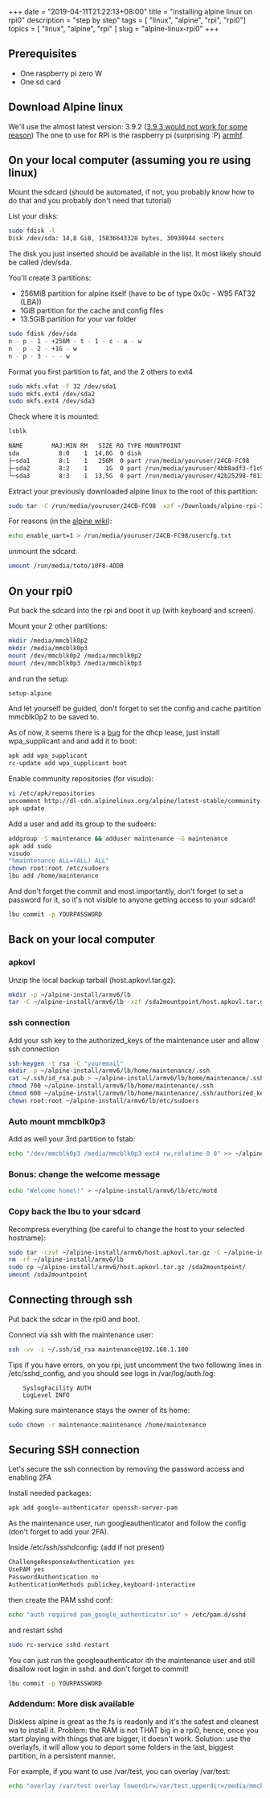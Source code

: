 +++
date = "2019-04-11T21:22:13+08:00"
title = "installing alpine linux on rpi0"
description = "step by step"
tags = [ "linux", "alpine", "rpi", "rpi0"]
topics = [ "linux", "alpine", "rpi" ]
slug = "alpine-linux-rpi0"
+++

## Prerequisites

- One raspberry pi zero W
- One sd card

## Download Alpine linux

We'll use the almost latest version: 3.9.2 ([3.9.3 would not work for some reason](https://bugs.alpinelinux.org/issues/10224))
The one to use for RPI is the raspberry pi (surprising :P) [armhf](http://dl-cdn.alpinelinux.org/alpine/v3.9/releases/armhf/alpine-rpi-3.9.3-armhf.tar.gz).

## On your local computer (assuming you re using linux)

Mount the sdcard (should be automated, if not, you probably know how to do that and you probably don't need that tutorial)

List your disks:

```bash
sudo fdisk -l
Disk /dev/sda: 14,8 GiB, 15836643328 bytes, 30930944 sectors
```

The disk you just inserted should be available in the list. It most likely should be called /dev/sda.

You'll create 3 partitions:

- 256MiB partition for alpine itself (have to be of type 0x0c - W95 FAT32 (LBA))
- 1GiB partition for the cache and config files
- 13.5GiB partition for your var folder

```bash
sudo fdisk /dev/sda
n - p - 1 - +256M - t - 1 - c - a - w
n - p - 2 - +1G - w
n - p - 3 - - - w
```

Format you first partition to fat, and the 2 others to ext4

```bash
sudo mkfs.vfat -F 32 /dev/sda1
sudo mkfs.ext4 /dev/sda2
sudo mkfs.ext4 /dev/sda3
```

Check where it is mounted:

```bash
lsblk

NAME        MAJ:MIN RM   SIZE RO TYPE MOUNTPOINT
sda           8:0    1  14,8G  0 disk
├─sda1        8:1    1   256M  0 part /run/media/youruser/24CB-FC98
├─sda2        8:2    1     1G  0 part /run/media/youruser/4bb8adf3-f1c9-4367-8e38-7c09bad775ee
└─sda3        8:3    1  13,5G  0 part /run/media/youruser/42b25298-f013-483c-845c-9408e330bb75
```

Extract your previously downloaded alpine linux to the root of this partition:

```bash
sudo tar -C /run/media/youruser/24CB-FC98 -xzf ~/Downloads/alpine-rpi-3.9.2-armhf.tar.gz
```

For reasons (in the [alpine wiki](https://wiki.alpinelinux.org/wiki/Raspberry_Pi_Zero_W_-_Installation)):

```bash
echo enable_uart=1 > /run/media/youruser/24CB-FC98/usercfg.txt
```

unmount the sdcard:

```bash
umount /run/media/toto/10F8-4DDB
```

## On your rpi0

Put back the sdcard into the rpi and boot it up (with keyboard and screen).

Mount your 2 other partitions:

```bash
mkdir /media/mmcblk0p2
mkdir /media/mmcblk0p3
mount /dev/mmcblk0p2 /media/mmcblk0p2
mount /dev/mmcblk0p3 /media/mmcblk0p3
```

and run the setup:

```bash
setup-alpine
```

And let yourself be guided, don't forget to set the config and cache partition mmcblk0p2 to be saved to.

As of now, it seems there is a [bug](https://bugs.alpinelinux.org/issues/8025) for the dhcp lease, just install wpa_supplicant and
and add it to boot:

```bash
apk add wpa_supplicant
rc-update add wpa_supplicant boot
```

Enable community repositories (for visudo):

```bash
vi /etc/apk/repositories
uncomment http://dl-cdn.alpinelinux.org/alpine/latest-stable/community
apk update
```

Add a user and add its group to the sudoers:

```bash
addgroup -S maintenance && adduser maintenance -G maintenance
apk add sudo
visudo
"%maintenance ALL=(ALL) ALL"
chown root:root /etc/sudoers
lbu add /home/maintenance
```

And don't forget the commit and most importantly, don't forget to set a password for it, so it's not visible to anyone getting access to your sdcard!

```bash
lbu commit -p YOURPASSWORD
```

## Back on your local computer

### apkovl

Unzip the local backup tarball (host.apkovl.tar.gz):

```bash
mkdir -p ~/alpine-install/armv6/lb
tar -C ~/alpine-install/armv6/lb -xzf /sda2mountpoint/host.apkovl.tar.gz
```

### ssh connection

Add your ssh key to the authorized_keys of the maintenance user and allow ssh connection

```bash
ssh-keygen -t rsa -C "youremail"
mkdir -p ~/alpine-install/armv6/lb/home/maintenance/.ssh
cat ~/.ssh/id_rsa.pub > ~/alpine-install/armv6/lb/home/maintenance/.ssh/authorized_keys
chmod 700 ~/alpine-install/armv6/lb/home/maintenance/.ssh
chmod 600 ~/alpine-install/armv6/lb/home/maintenance/.ssh/authorized_keys
chown root:root ~/alpine-install/armv6/lb/etc/sudoers
```

### Auto mount mmcblk0p3

Add as well your 3rd partition to fstab:

```bash
echo "/dev/mmcblk0p3 /media/mmcblk0p3 ext4 rw,relatime 0 0" >> ~/alpine-install/armv6/lb/etc/fstab
```

### Bonus: change the welcome message

```bash
echo "Welcome home\!" > ~/alpine-install/armv6/lb/etc/motd
```

### Copy back the lbu to your sdcard

Recompress everything (be careful to change the host to your selected hostname):

```bash
sudo tar -czvf ~/alpine-install/armv6/host.apkovl.tar.gz -C ~/alpine-install/armv6/lb .
rm -rf ~/alpine-install/armv6/lb
sudo cp ~/alpine-install/armv6/host.apkovl.tar.gz /sda2mountpoint/
umount /sda2mountpoint
```

## Connecting through ssh

Put back the sdcar in the rpi0 and boot.

Connect via ssh with the maintenance user:

```bash
ssh -vv -i ~/.ssh/id_rsa maintenance@192.168.1.100
```

Tips if you have errors, on you rpi, just uncomment the two following lines in /etc/sshd_config, and you should see logs in /var/log/auth.log:

```code
    SyslogFacility AUTH
    LogLevel INFO
```

Making sure maintenance stays the owner of its home:

```bash
sudo chown -r maintenance:maintenance /home/maintenance
```

## Securing SSH connection

Let's secure the ssh connection by removing the password access and enabling 2FA

Install needed packages:

```bash
apk add google-authenticator openssh-server-pam
```

As the maintenance user, run googleauthenticator and follow the config (don't forget to add your 2FA).

Inside /etc/ssh/sshdconfig:
(add if not present)

```bash
ChallengeResponseAuthentication yes
UsePAM yes
PasswordAuthentication no
AuthenticationMethods publickey,keyboard-interactive
```

then create the PAM sshd conf:

```bash
echo "auth required pam_google_authenticator.so" > /etc/pam.d/sshd
```

and restart sshd

```bash
sudo rc-service sshd restart
```

You can just run the googleauthenticator ith the maintenance user and still disallow root login in sshd.
and don't forget to commit!

```bash
lbu commit -p YOURPASSWORD
```

### Addendum: More disk available

Diskless alpine is great as the fs is readonly and it's the safest and cleanest wa to install it.
Problem: the RAM is not THAT big in a rpi0, hence, once you start playing with things that are bigger, it doesn't work.
Solution: use the overlayfs, it will allow you to deport some folders in the last, biggest partition, in a persistent manner.

For example, if you want to use /var/test, you can overlay /var/test:

```bash
echo "overlay /var/test overlay lowerdir=/var/test,upperdir=/media/mmcblk0p3/var/test 0 0" >> ~/alpine-install/armv6/lb/etc/fstab
```
